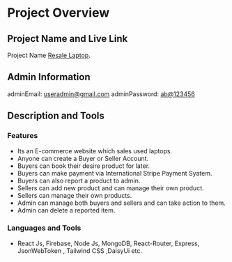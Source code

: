 # Project Overview

## Project Name and Live Link

Project Name [Resale Laptop](https://my-assignment-12-e6b37.web.app/).

## Admin Information

adminEmail: <useradmin@gmail.com>
adminPassword: <ab@123456>

## Description and Tools

### Features

- Its an E-commerce website which sales used laptops.
- Anyone can create a Buyer or Seller Account.
- Buyers can book their desire product for later.
- Buyers can make payment via International Stripe Payment Syatem.
- Buyers can also report a product to admin.
- Sellers can add new product and can manage their own product.
- Sellers can manage their own products.
- Admin can manage both buyers and sellers and can take action to them.
- Admin can delete a reported item.

### Languages and Tools

- React Js, Firebase, Node Js, MongoDB, React-Router, Express, JsonWebToken , Tailwind CSS ,DaisyUi etc.
